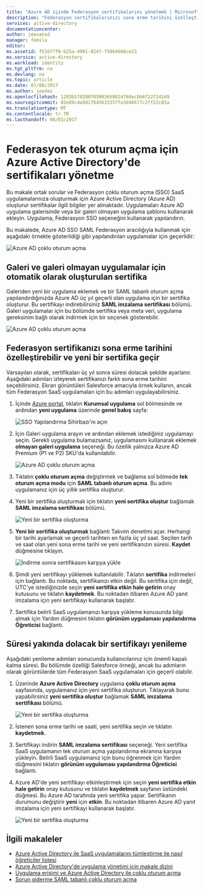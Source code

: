 ```yaml
---
title: "Azure AD içinde Federasyon sertifikalarını yönetmek | Microsoft Docs"
description: "Federasyon sertifikalarınızı sona erme tarihini özelleştirmeyi ve süresi yakında dolacak sertifikaları yenilemek nasıl öğrenin."
services: active-directory
documentationcenter: 
author: jeevansd
manager: femila
editor: 
ms.assetid: f516f7f0-b25a-4901-8247-f5964666ce23
ms.service: active-directory
ms.workload: identity
ms.tgt_pltfrm: na
ms.devlang: na
ms.topic: article
ms.date: 07/09/2017
ms.author: jeedes
ms.openlocfilehash: 1283b570200f05003658824760ecbb6722f241d9
ms.sourcegitcommit: 02e69c4a9d17645633357fe3d46677c2ff22c85a
ms.translationtype: MT
ms.contentlocale: tr-TR
ms.lasthandoff: 08/03/2017
---
```

# <a name="manage-certificates-for-federated-single-sign-on-in-azure-active-directory"></a>Federasyon tek oturum açma için Azure Active Directory'de sertifikaları yönetme
Bu makale ortak sorular ve Federasyon çoklu oturum açma (SSO) SaaS uygulamalarınıza oluşturmak için Azure Active Directory (Azure AD) oluşturur sertifikalar ilgili bilgiler yer almaktadır. Uygulamaları Azure AD uygulama galerisinde veya bir galeri olmayan uygulama şablonu kullanarak ekleyin. Uygulama, Federasyon SSO seçeneğini kullanarak yapılandırın.

Bu makalede, Azure AD SSO SAML Federasyon aracılığıyla kullanmak için aşağıdaki örnekte gösterildiği gibi yapılandırılan uygulamalar için geçerlidir:

![Azure AD çoklu oturum açma](./media/active-directory-sso-certs/saml_sso.PNG)

## <a name="auto-generated-certificate-for-gallery-and-non-gallery-applications"></a>Galeri ve galeri olmayan uygulamalar için otomatik olarak oluşturulan sertifika
Galeriden yeni bir uygulama eklemek ve bir SAML tabanlı oturum açma yapılandırdığınızda Azure AD üç yıl geçerli olan uygulama için bir sertifika oluşturur. Bu sertifikayı indirebilirsiniz **SAML imzalama sertifikası** bölümü. Galeri uygulamalar için bu bölümde sertifika veya meta veri, uygulama gereksinim bağlı olarak indirmek için bir seçenek gösterebilir.

![Azure AD çoklu oturum açma](./media/active-directory-sso-certs/saml_certificate_download.png)

## <a name="customize-the-expiration-date-for-your-federation-certificate-and-roll-it-over-to-a-new-certificate"></a>Federasyon sertifikanızı sona erme tarihini özelleştirebilir ve yeni bir sertifika geçir
Varsayılan olarak, sertifikaları üç yıl sonra süresi dolacak şekilde ayarlanır. Aşağıdaki adımları izleyerek sertifikanızı farklı sona erme tarihini seçebilirsiniz.
Ekran görüntüleri Salesforce amacıyla örnek kullanın, ancak tüm Federasyon SaaS uygulamaları için bu adımları uygulayabilirsiniz.

1. İçinde [Azure portal](https://aad.portal.azure.com), tıklatın **Kurumsal uygulama** sol bölmesinde ve ardından **yeni uygulama** üzerinde **genel bakış** sayfa:

   ![SSO Yapılandırma Sihirbazı'nı açın](./media/active-directory-sso-certs/enterprise_application_new_application.png)

2. İçin Galeri uygulama arayın ve ardından eklemek istediğiniz uygulamayı seçin. Gerekli uygulama bulamazsanız, uygulamasını kullanarak eklemek **olmayan galeri uygulama** seçeneği. Bu özellik yalnızca Azure AD Premium (P1 ve P2) SKU'da kullanılabilir.

    ![Azure AD çoklu oturum açma](./media/active-directory-sso-certs/add_gallery_application.png)

3. Tıklatın **çoklu oturum açma** değiştirmek ve bağlama sol bölmede **tek oturum açma modu** için **SAML tabanlı oturum açma**. Bu adımı uygulamanız için üç yıllık sertifika oluşturur.

4. Yeni bir sertifika oluşturmak için tıklatın **yeni sertifika oluştur** bağlamak **SAML imzalama sertifikası** bölümü.

    ![Yeni bir sertifika oluşturma](./media/active-directory-sso-certs/create_new_certficate.png)

5. **Yeni bir sertifika oluşturmak** bağlantı Takvim denetimi açar. Herhangi bir tarihi ayarlamak ve geçerli tarihten en fazla üç yıl saat. Seçilen tarih ve saat olan yeni sona erme tarihi ve yeni sertifikanızın süresi. **Kaydet** düğmesine tıklayın.

    ![İndirme sonra sertifikasını karşıya yükle](./media/active-directory-sso-certs/certifcate_date_selection.PNG)

6. Şimdi yeni sertifikayı yüklemek kullanılabilir. Tıklatın **sertifika** indirmeleri için bağlantı. Bu noktada, sertifikanızı etkin değil. Bu sertifika için değil, UTC'ye istediğinizde seçin **yeni sertifika etkin hale getirin** onay kutusunu ve tıklatın **kaydetmek**. Bu noktadan itibaren Azure AD yanıt imzalama için yeni sertifikayı kullanarak başlatır.

7.  Sertifika belirli SaaS uygulamanızı karşıya yükleme konusunda bilgi almak için Yardım düğmesini tıklatın **görünüm uygulaması yapılandırma Öğreticisi** bağlantı.

## <a name="renew-a-certificate-that-will-soon-expire"></a>Süresi yakında dolacak bir sertifikayı yenileme
Aşağıdaki yenileme adımları sonucunda kullanıcılarınız için önemli kapalı kalma süresi. Bu bölümde özelliği Salesforce örneği, ancak bu adımların olarak görüntülerde tüm Federasyon SaaS uygulamaları için geçerli olabilir.

1. Üzerinde **Azure Active Directory** uygulama **çoklu oturum açma** sayfasında, uygulamanız için yeni sertifika oluşturun. Tıklayarak bunu yapabilirsiniz **yeni sertifika oluştur** bağlamak **SAML imzalama sertifikası** bölümü.

    ![Yeni bir sertifika oluşturma](./media/active-directory-sso-certs/create_new_certficate.png)

2. İstenen sona erme tarihi ve saati, yeni sertifika seçin ve tıklatın **kaydetmek**.

3. Sertifikayı indirin **SAML imzalama sertifikası** seçeneği. Yeni sertifika SaaS uygulamanın tek oturum açma yapılandırma ekranına karşıya yükleyin. Belirli SaaS uygulamanız için bunu öğrenmek için Yardım düğmesini tıklatın **görünüm uygulaması yapılandırma Öğreticisi** bağlantı.
   
4. Azure AD'de yeni sertifikayı etkinleştirmek için seçin **yeni sertifika etkin hale getirin** onay kutusunu ve tıklatın **kaydetmek** sayfanın üstündeki düğmesi. Bu Azure AD tarafında yeni sertifika yapar. Sertifikanın durumunu değiştirir **yeni** için **etkin**. Bu noktadan itibaren Azure AD yanıt imzalama için yeni sertifikayı kullanarak başlatır. 
   
    ![Yeni bir sertifika oluşturma](./media/active-directory-sso-certs/new_certificate_download.png)

## <a name="related-articles"></a>İlgili makaleler
* [Azure Active Directory ile SaaS uygulamalarını tümleştirme ile nasıl öğreticiler listesi](active-directory-saas-tutorial-list.md)
* [Azure Active Directory'de uygulama yönetimi için makale dizini](active-directory-apps-index.md)
* [Uygulama erişimi ve Azure Active Directory ile çoklu oturum açma](active-directory-appssoaccess-whatis.md)
* [Sorun giderme SAML tabanlı çoklu oturum açma](active-directory-saml-debugging.md)
